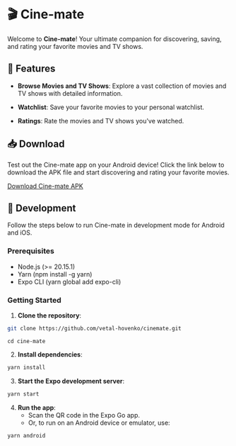 
  

# 🎬 Cine-mate

  

Welcome to **Cine-mate**! Your ultimate companion for discovering, saving, and rating your favorite movies and TV shows.

  

## 📱 Features

  

- **Browse Movies and TV Shows**: Explore a vast collection of movies and TV shows with detailed information.

- **Watchlist**: Save your favorite movies to your personal watchlist.

- **Ratings**: Rate the movies and TV shows you've watched.

  

## 📥 Download

  

Test out the Cine-mate app on your Android device! Click the link below to download the APK file and start discovering and rating your favorite movies.

  

[Download Cine-mate APK](https://expo.dev/artifacts/eas/sJEcqsJvZka65k9h7xpszy.apk)

  

## 🚀 Development

  

Follow the steps below to run Cine-mate in development mode for Android and iOS.

  

### Prerequisites

  
- Node.js (>= 20.15.1)
- Yarn (npm install -g yarn)
- Expo CLI (yarn global add expo-cli)

  

### Getting Started

  

1. **Clone the repository**:

```sh
git clone https://github.com/vetal-hovenko/cinemate.git

```

```
cd cine-mate
```

  

2. **Install dependencies**:

```sh
yarn install
```

  

3. **Start the Expo development server**:

```sh
yarn start
```

4. **Run the app**:
   - Scan the QR code in the Expo Go app.
   - Or, to run on an Android device or emulator, use:
     
  ```
  yarn android
  ```
